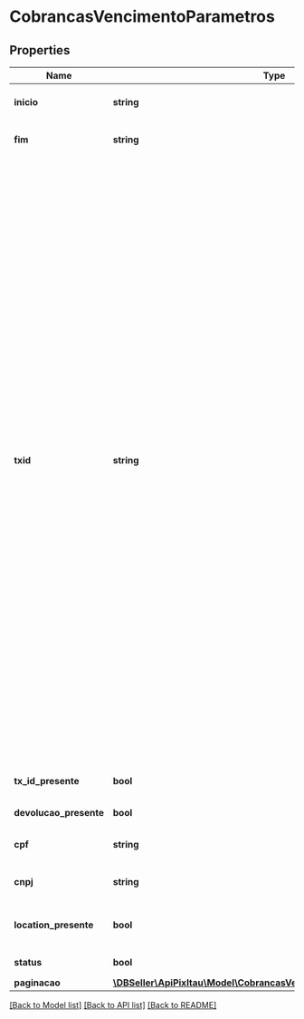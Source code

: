 # CobrancasVencimentoParametros

## Properties
Name | Type | Description | Notes
------------ | ------------- | ------------- | -------------
**inicio** | **string** | Data inicial. Respeita RFC 3339. | 
**fim** | **string** | Data de fim. Respeita RFC 3339. | 
**txid** | **string** | ID de identificação do documento entre os bancos e o cliente emissor. O campo txid é obrigatório e determina o identificador da transação.O objetivo desse campo é ser um elemento que possibilite a conciliação de pagamentos. O txid é criado exclusivamente pelo usuário recebedor e está sob sua responsabilidade. Deve ser único por CNPJ do recebedor. Apesar de possuir o tamanho de 35 posições (PAC008), para QR Code Estático o tamanho máximo permitido é de 25 posições (limitação EMV). No caso do QR Code dinâmico o campo deve possuir de 26 posição até 35 posições. Os caracteres permitidos no contexto do Pix para o campo txId são:Letras minúsculas, de ‘a’ a ‘z’, Letras maiúsculas, de ‘A’ a ‘Z’, Dígitos decimais, de ‘0’ a ‘9’ | [optional] 
**tx_id_presente** | **bool** | Indicador do indentificador da taxa. | [optional] 
**devolucao_presente** | **bool** | Indicador de devolução. | [optional] 
**cpf** | **string** | CPF do pagador cadastrado na cobrança | [optional] 
**cnpj** | **string** | CNPJ do pagador cadastrado na cobrança. | [optional] 
**location_presente** | **bool** | Filtro pela existência de location vinculada. | [optional] 
**status** | **bool** | Filtro pelo status das cobranças. | [optional] 
**paginacao** | [**\DBSeller\ApiPixItau\Model\CobrancasVencimentoParametrosPaginacao**](CobrancasVencimentoParametrosPaginacao.md) |  | [optional] 

[[Back to Model list]](../../README.md#documentation-for-models) [[Back to API list]](../../README.md#documentation-for-api-endpoints) [[Back to README]](../../README.md)

